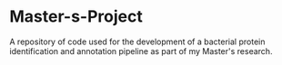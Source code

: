 # Master-s-Project
A repository of code used for the development of a bacterial protein identification and annotation pipeline as part of my Master's research.
